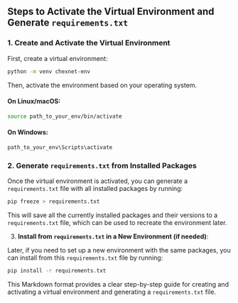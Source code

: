## Steps to Activate the Virtual Environment and Generate `requirements.txt`

### 1. Create and Activate the Virtual Environment

First, create a virtual environment:

```bash
python -m venv chexnet-env
```

Then, activate the environment based on your operating system.

#### On Linux/macOS:

```bash
source path_to_your_env/bin/activate
```

#### On Windows:

```bash
path_to_your_env\Scripts\activate
```

### 2. Generate `requirements.txt` from Installed Packages

Once the virtual environment is activated, you can generate a `requirements.txt` file with all installed packages by running:

```bash
pip freeze > requirements.txt
```

This will save all the currently installed packages and their versions to a `requirements.txt` file, which can be used to recreate the environment later.

3. **Install from `requirements.txt` in a New Environment (if needed)**:

Later, if you need to set up a new environment with the same packages, you can install from this `requirements.txt` file by running:

```bash
pip install -r requirements.txt
```

This Markdown format provides a clear step-by-step guide for creating and activating a virtual environment and generating a `requirements.txt` file.
